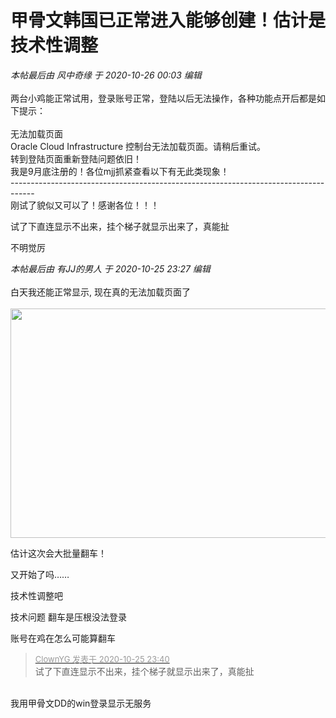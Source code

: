 # 甲骨文韩国已正常进入能够创建！估计是技术性调整


<i class="pstatus"> 本帖最后由 风中奇缘 于 2020-10-26 00:03 编辑 </i><br />
<br />
两台小鸡能正常试用，登录账号正常，登陆以后无法操作，各种功能点开后都是如下提示：<br />
<br />
无法加载页面<br />
Oracle Cloud Infrastructure 控制台无法加载页面。请稍后重试。<br />
转到登陆页面重新登陆问题依旧！<br />
我是9月底注册的！各位mjj抓紧查看以下有无此类现象！<br />
------------------------------------------------------------------------------------<br />
刚试了貌似又可以了！感谢各位！！！<img id="aimg_w9cUT" onclick="zoom(this, this.src, 0, 0, 0)" class="zoom" src="https://cdn.jsdelivr.net/gh/hishis/forum-master/public/images/patch.gif" onmouseover="img_onmouseoverfunc(this)" onload="thumbImg(this)" border="0" alt="" />

试了下直连显示不出来，挂个梯子就显示出来了，真能扯<img src="static/image/smiley/default/sweat.gif" smilieid="10" border="0" alt="" />

不明觉厉

<i class="pstatus"> 本帖最后由 有JJ的男人 于 2020-10-25 23:27 编辑 </i><br />
<br />
白天我还能正常显示, 现在真的无法加载页面了<br />
<br />
<img id="aimg_Bjcfd" onclick="zoom(this, this.src, 0, 0, 0)" class="zoom" width="600" height="367" src="https://kyun.ltyuanfang.cn/tc/2020/10/25/afda13ebcfdaa.png" onmouseover="img_onmouseoverfunc(this)" onclick="zoom(this)" style="cursor:pointer" border="0" alt="" />

估计这次会大批量翻车！<img id="aimg_HePZL" onclick="zoom(this, this.src, 0, 0, 0)" class="zoom" src="https://cdn.jsdelivr.net/gh/hishis/forum-master/public/images/patch.gif" onmouseover="img_onmouseoverfunc(this)" onload="thumbImg(this)" border="0" alt="" />

又开始了吗……

技术性调整吧<img src="static/image/smiley/default/lol.gif" smilieid="12" border="0" alt="" />

技术问题 翻车是压根没法登录

账号在鸡在怎么可能算翻车

<div class="quote"><blockquote><font size="2"><a href="https://www.hostloc.com/forum.php?mod=redirect&amp;goto=findpost&amp;pid=9351916&amp;ptid=758408" target="_blank"><font color="#999999">ClownYG 发表于 2020-10-25 23:40</font></a></font><br />
试了下直连显示不出来，挂个梯子就显示出来了，真能扯</blockquote></div><br />
我用甲骨文DD的win登录显示无服务<img id="aimg_oz88L" onclick="zoom(this, this.src, 0, 0, 0)" class="zoom" src="https://cdn.jsdelivr.net/gh/hishis/forum-master/public/images/patch.gif" onmouseover="img_onmouseoverfunc(this)" onload="thumbImg(this)" border="0" alt="" />
